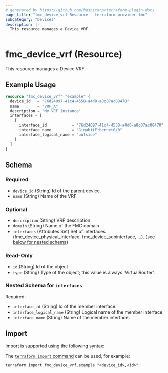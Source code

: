 ```yaml
---
# generated by https://github.com/hashicorp/terraform-plugin-docs
page_title: "fmc_device_vrf Resource - terraform-provider-fmc"
subcategory: "Devices"
description: |-
  This resource manages a Device VRF.
---
```


# fmc_device_vrf (Resource)

This resource manages a Device VRF.

## Example Usage

```terraform
resource "fmc_device_vrf" "example" {
  device_id   = "76d24097-41c4-4558-a4d0-a8c07ac08470"
  name        = "VRF_A"
  description = "My VRF instance"
  interfaces = [
    {
      interface_id           = "76d24097-41c4-4558-a4d0-a8c07ac08470"
      interface_name         = "GigabitEthernet0/0"
      interface_logical_name = "outside"
    }
  ]
}
```

<!-- schema generated by tfplugindocs -->
## Schema

### Required

- `device_id` (String) Id of the parent device.
- `name` (String) Name of the VRF

### Optional

- `description` (String) VRF description
- `domain` (String) Name of the FMC domain
- `interfaces` (Attributes Set) Set of interfaces (fmc_device_physical_interface, fmc_device_subinterface, ...). (see [below for nested schema](#nestedatt--interfaces))

### Read-Only

- `id` (String) Id of the object
- `type` (String) Type of the object; this value is always 'VirtualRouter'.

<a id="nestedatt--interfaces"></a>
### Nested Schema for `interfaces`

Required:

- `interface_id` (String) Id of the member interface.
- `interface_logical_name` (String) Logical name of the member interface
- `interface_name` (String) Name of the member interface.

## Import

Import is supported using the following syntax:

The [`terraform import` command](https://developer.hashicorp.com/terraform/cli/commands/import) can be used, for example:

```shell
terraform import fmc_device_vrf.example "<device_id>,<id>"
```
